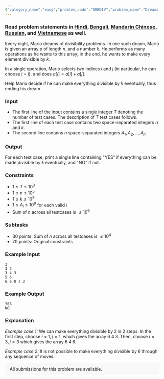 ```yaml
---
{"category_name":"easy","problem_code":"DREDIV","problem_name":"Dreams of Divisibility","problemComponents":{"constraints":"","constraintsState":false,"subtasks":"","subtasksState":false,"inputFormat":"","inputFormatState":false,"outputFormat":"","outputFormatState":false,"sampleTestCases":{"0":{"id":1,"input":"2\r\n\t3 2\r\n\t3 4 3\r\n\t5 6\r\n\t6 6 8 7 3","output":"YES\r\n\tNO","explanation":"*Example case 1:* We can make everything divisible by $2$ in $2$ steps. In the first step, choose $i = 1, j = 1$, which gives the array $6$ $4$ $3$. Then, choose $i = 3, j = 3$ which gives the array $6$ $4$ $6$.\r\n\r\n*Example case 2:* It is not possible to make everything divisible by $6$ through any sequence of moves.","isDeleted":false}}},"video_editorial_url":"https://youtu.be/MS4SxXEJG5I","languages_supported":{"0":"CPP14","1":"C","2":"JAVA","3":"PYTH 3.6","4":"CPP17","5":"PYTH","6":"PYP3","7":"CS2","8":"ADA","9":"PYPY","10":"TEXT","11":"PAS fpc","12":"NODEJS","13":"RUBY","14":"PHP","15":"GO","16":"HASK","17":"TCL","18":"PERL","19":"SCALA","20":"LUA","21":"kotlin","22":"BASH","23":"JS","24":"LISP sbcl","25":"rust","26":"PAS gpc","27":"BF","28":"CLOJ","29":"R","30":"D","31":"CAML","32":"FORT","33":"ASM","34":"swift","35":"FS","36":"WSPC","37":"LISP clisp","38":"SQL","39":"SCM guile","40":"PERL6","41":"ERL","42":"CLPS","43":"ICK","44":"NICE","45":"PRLG","46":"ICON","47":"COB","48":"SCM chicken","49":"PIKE","50":"SCM qobi","51":"ST","52":"SQLQ","53":"NEM"},"max_timelimit":1,"source_sizelimit":50000,"problem_author":"theoneyouwant","problem_tester":"","date_added":"29-01-2021","tags":{"0":"divisibility","1":"easy","2":"ltime92","3":"theoneyouwant"},"problem_difficulty_level":"Easy","best_tag":"","editorial_url":"https://discuss.codechef.com/problems/DREDIV","time":{"view_start_date":1104528600,"submit_start_date":1104528600,"visible_start_date":1104528600,"end_date":1735669800},"is_direct_submittable":false,"problemDiscussURL":"https://discuss.codechef.com/search?q=DREDIV","is_proctored":false,"visitedContests":{},"layout":"problem"}
---
```

### Read problem statements in [Hindi](https://www.codechef.com/download/translated/LTIME92/hindi/DREDIV.pdf), [Bengali](https://www.codechef.com/download/translated/LTIME92/bengali/DREDIV.pdf), [Mandarin Chinese](https://www.codechef.com/download/translated/LTIME92/mandarin/DREDIV.pdf), [Russian](https://www.codechef.com/download/translated/LTIME92/russian/DREDIV.pdf), and [Vietnamese](https://www.codechef.com/download/translated/LTIME92/vietnamese/DREDIV.pdf) as well.

Every night, Mario dreams of divisibility problems. In one such dream, Mario is given an array $a$ of length $n$, and a number $k$. He performs as many operations as he wants to this array; in the end, he wants to make every element divisible by $k$.

In a single operation, Mario selects two indices $i$ and $j$ (in particular, he can choose $i = j$), and does $a[i] = a[i] + a[j]$.

Help Mario decide if he can make everything divisible by $k$ eventually, thus ending his dream.

### Input
- The first line of the input contains a single integer $T$ denoting the number of test cases. The description of $T$ test cases follows.
- The first line of each test case contains two space-separated integers $n$ and $k$.
- The second line contains $n$ space-separated integers $A_1, A_2, \ldots, A_n$.

### Output
For each test case, print a single line containing "YES" if everything can be made divisible by $k$ eventually, and "NO" if not.

### Constraints
- $1 \leq T \leq 10^3$
- $1 \leq n \leq 10^5$
- $1 \leq k \leq 10^9$
- $1 \leq A_i \leq 10^9$ for each valid $i$
- Sum of $n$ across all testcases is $\leq 10^6$

### Subtasks
- 30 points: Sum of $n$ across all testcases is $\leq 10^4$
- 70 points: Original constraints

### Example Input
	2
	3 2
	3 4 3
	5 6
	6 6 8 7 3

### Example Output
	YES
	NO

### Explanation
*Example case 1:* We can make everything divisible by $2$ in $2$ steps. In the first step, choose $i = 1, j = 1$, which gives the array $6$ $4$ $3$. Then, choose $i = 3, j = 3$ which gives the array $6$ $4$ $6$.

*Example case 2:* It is not possible to make everything divisible by $6$ through any sequence of moves.
<aside style='background: #f8f8f8;padding: 10px 15px;'><div>All submissions for this problem are available.</div></aside>